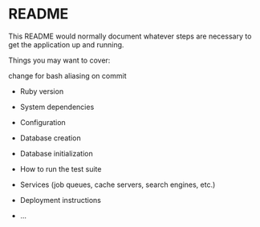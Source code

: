 # README

This README would normally document whatever steps are necessary to get the
application up and running.

Things you may want to cover:

change for bash aliasing on commit 
* Ruby version

* System dependencies

* Configuration

* Database creation

* Database initialization

* How to run the test suite

* Services (job queues, cache servers, search engines, etc.)

* Deployment instructions

* ...

